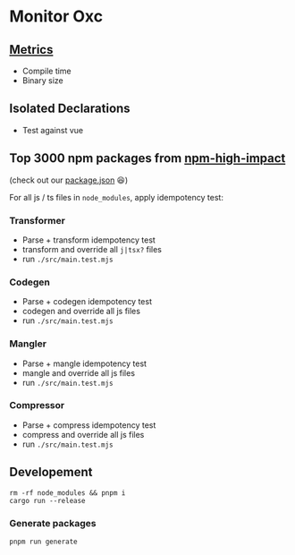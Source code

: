 # Monitor Oxc

## [Metrics](https://oxc-project.github.io/monitor-oxc/metrics)

* Compile time
* Binary size

## Isolated Declarations

* Test against vue

## Top 3000 npm packages from [npm-high-impact](https://github.com/wooorm/npm-high-impact)

(check out our [package.json](https://github.com/oxc-project/monitor-oxc/blob/main/package.json) 😆)

For all js / ts files in `node_modules`, apply idempotency test:

### Transformer

* Parse + transform idempotency test
* transform and override all `j|tsx?` files
* run `./src/main.test.mjs`

### Codegen

* Parse + codegen idempotency test
* codegen and override all js files
* run `./src/main.test.mjs`

### Mangler

* Parse + mangle idempotency test
* mangle and override all js files
* run `./src/main.test.mjs`

### Compressor

* Parse + compress idempotency test
* compress and override all js files
* run `./src/main.test.mjs`

## Developement

```
rm -rf node_modules && pnpm i
cargo run --release
```

### Generate packages

```bash
pnpm run generate
```
